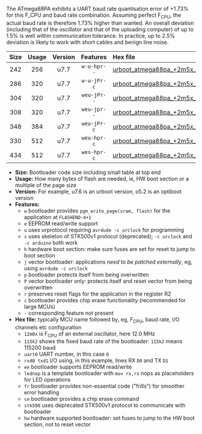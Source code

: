 The ATmega88PA exhibits a UART baud rate quantisation error of +1.73% for this F_CPU and baud rate combination. Assuming perfect F<sub>CPU</sub>, the actual baud rate is therefore 1.73% higher than wanted. An overall deviation (including that of the oscillator and that of the uploading computer) of up to 1.5% is well within communication tolerance. In practice, up to 2.5% deviation is likely to work with short cables and benign line noise.

|Size|Usage|Version|Features|Hex file|
|:-:|:-:|:-:|:-:|:--|
|242|256|u7.7|`w-u-hpr--`|[urboot_atmega88pa_+2m5x_+++9k6_uart0_rxd0_txd1_lednop_fr_hw.hex](https://raw.githubusercontent.com/stefanrueger/urboot.hex/main/mcus/atmega88pa/external_oscillator/fcpu_+2m5x/br_+++9k6/urboot_atmega88pa_+2m5x_+++9k6_uart0_rxd0_txd1_lednop_fr_hw.hex)|
|286|320|u7.7|`w-u-jPr-c`|[urboot_atmega88pa_+2m5x_+++9k6_uart0_rxd0_txd1_lednop_fr_ce.hex](https://raw.githubusercontent.com/stefanrueger/urboot.hex/main/mcus/atmega88pa/external_oscillator/fcpu_+2m5x/br_+++9k6/urboot_atmega88pa_+2m5x_+++9k6_uart0_rxd0_txd1_lednop_fr_ce.hex)|
|304|320|u7.7|`weu-jPr--`|[urboot_atmega88pa_+2m5x_+++9k6_uart0_rxd0_txd1_ee_lednop.hex](https://raw.githubusercontent.com/stefanrueger/urboot.hex/main/mcus/atmega88pa/external_oscillator/fcpu_+2m5x/br_+++9k6/urboot_atmega88pa_+2m5x_+++9k6_uart0_rxd0_txd1_ee_lednop.hex)|
|308|320|u7.7|`weu-jpr--`|[urboot_atmega88pa_+2m5x_+++9k6_uart0_rxd0_txd1_ee_lednop_fr.hex](https://raw.githubusercontent.com/stefanrueger/urboot.hex/main/mcus/atmega88pa/external_oscillator/fcpu_+2m5x/br_+++9k6/urboot_atmega88pa_+2m5x_+++9k6_uart0_rxd0_txd1_ee_lednop_fr.hex)|
|348|384|u7.7|`weu-jPr-c`|[urboot_atmega88pa_+2m5x_+++9k6_uart0_rxd0_txd1_ee_lednop_fr_ce.hex](https://raw.githubusercontent.com/stefanrueger/urboot.hex/main/mcus/atmega88pa/external_oscillator/fcpu_+2m5x/br_+++9k6/urboot_atmega88pa_+2m5x_+++9k6_uart0_rxd0_txd1_ee_lednop_fr_ce.hex)|
|330|512|u7.7|`weu-hpr-c`|[urboot_atmega88pa_+2m5x_+++9k6_uart0_rxd0_txd1_ee_lednop_fr_ce_hw.hex](https://raw.githubusercontent.com/stefanrueger/urboot.hex/main/mcus/atmega88pa/external_oscillator/fcpu_+2m5x/br_+++9k6/urboot_atmega88pa_+2m5x_+++9k6_uart0_rxd0_txd1_ee_lednop_fr_ce_hw.hex)|
|434|512|u7.7|`wes-hpr-c`|[urboot_atmega88pa_+2m5x_+++9k6_uart0_rxd0_txd1_ee_lednop_fr_ce_stk500_hw.hex](https://raw.githubusercontent.com/stefanrueger/urboot.hex/main/mcus/atmega88pa/external_oscillator/fcpu_+2m5x/br_+++9k6/urboot_atmega88pa_+2m5x_+++9k6_uart0_rxd0_txd1_ee_lednop_fr_ce_stk500_hw.hex)|

- **Size:** Bootloader code size including small table at top end
- **Usage:** How many bytes of flash are needed, ie, HW boot section or a multiple of the page size
- **Version:** For example, u7.6 is an urboot version, o5.2 is an optiboot version
- **Features:**
  + `w` bootloader provides `pgm_write_page(sram, flash)` for the application at `FLASHEND-4+1`
  + `e` EEPROM read/write support
  + `u` uses urprotocol requiring `avrdude -c urclock` for programming
  + `s` uses skeleton of STK500v1 protocol (deprecated); `-c urclock` and `-c arduino` both work
  + `h` hardware boot section: make sure fuses are set for reset to jump to boot section
  + `j` vector bootloader: applications *need to be patched externally*, eg, using `avrdude -c urclock`
  + `p` bootloader protects itself from being overwritten
  + `P` vector bootloader only: protects itself and reset vector from being overwritten
  + `r` preserves reset flags for the application in the register R2
  + `c` bootloader provides chip erase functionality (recommended for large MCUs)
  + `-` corresponding feature not present
- **Hex file:** typically MCU name followed by, eg, F<sub>CPU</sub>, baud rate, I/O channels etc configuration
  + `12m0x` is F<sub>CPU</sub> of an external oscillator, here 12.0 MHz
  + `115k2` shows the fixed baud rate of the bootloader: `115k2` means 115200 baud
  + `uart0` UART number, in this case `0`
  + `rxd0 txd1` I/O using, in this example, lines RX `D0` and TX `D1`
  + `ee` bootloader supports EEPROM read/write
  + `lednop` is a template bootloader with `mov rx,rx` nops as placeholders for LED operations
  + `fr` bootloader provides non-essential code ("frills") for smoother error handling
  + `ce` bootloader provides a chip erase command
  + `stk500` uses deprecated STK500v1 protocol to communicate with bootloader
  + `hw` hardware supported bootloader: set fuses to jump to the HW boot section, not to reset vector
